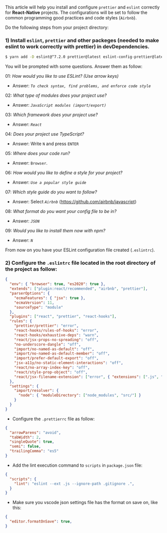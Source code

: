 This article will help you install and configure `prettier` and `eslint` correctly for **React-Native** projects. The configurations will be set to follow the common programming good practices and code styles (`Airbnb`).

Do the following steps from your project directory:

### 1) Install `eslint`, `prettier` and other packeges (needed to make eslint to work correctly with prettier) in devDependencies.

```bash
$ yarn add -D eslint@^7.2.0 prettier@latest eslint-config-prettier@latest eslint-plugin-prettier@latest eslint-plugin-react@^7.20.0 eslint-config-airbnb@latest eslint-plugin-import@^2.21.2 eslint-plugin-jsx-a11y@^6.3.0 eslint-plugin-react-hooks@^4 --save &&  ./node_modules/.bin/eslint --init
```

You will be prompted with some questions. Answer them as follow:

01: _How would you like to use ESLint? (Use arrow keys)_

- Answer: _`To check syntax, find problems, and enforce code style`_

02: _What type of modules does your project use?_

- Answer: _`JavaScript modules (import/export)`_

03: _Which framework does your project use?_

- Answer: _`React`_

04: _Does your project use TypeScript?_

- Answer: Write `N` and press `ENTER`

05: _Where does your code run?_

- Answer: `Browser`.

06: _How would you like to define a style for your project?_

- Answer: _`Use a popular style guide`_

07: _Which style guide do you want to follow?_

- Answer: Select _`Airbnb`_ (https://github.com/airbnb/javascript)

08: _What format do you want your config file to be in?_

- Answer: _`JSON`_

09: _Would you like to install them now with npm?_

- Answer: _`N`_

From now on you have your ESLint configuration file created (`.eslintrc`).

### 2) Configure the `.eslintrc` file located in the root directory of the project as follow:

```JSON
{
  "env": { "browser": true, "es2020": true },
  "extends": ["plugin:react/recommended", "airbnb", "prettier"],
  "parserOptions": {
    "ecmaFeatures": { "jsx": true },
    "ecmaVersion": 11,
    "sourceType": "module"
  },
  "plugins": ["react", "prettier", "react-hooks"],
  "rules": {
    "prettier/prettier": "error",
    "react-hooks/rules-of-hooks": "error",
    "react-hooks/exhaustive-deps": "warn",
    "react/jsx-props-no-spreading": "off",
    "no-underscore-dangle": "off",
    "import/no-named-as-default": "off",
    "import/no-named-as-default-member": "off",
    "import/prefer-default-export": "off",
    "jsx-a11y/no-static-element-interactions": "off",
    "react/no-array-index-key": "off",
    "react/style-prop-object": "off",
    "react/jsx-filename-extension": ["error", { "extensions": [".js", ".jsx"] }]
  },
  "settings": {
    "import/resolver": {
      "node": { "moduleDirectory": ["node_modules", "src/"] }
    }
  }
}

```

- Configure the `.prettierrc` file as follow:

```JSON
{
  "arrowParens": "avoid",
  "tabWidth": 2,
  "singleQuote": true,
  "semi": false,
  "trailingComma": "es5"
}
```

- Add the lint execution command to `scripts` in `package.json` file:

```JSON
{
  "scripts": {
    "lint": "eslint --ext .js --ignore-path .gitignore .",
  }
}
```

- Make sure you vscode json settings file has the format on save on, like this:

```JSON
{
  "editor.formatOnSave": true,
}
```
